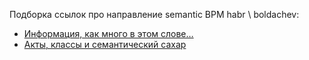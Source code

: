 Подборка ссылок про направление semantic BPM 
habr \ boldachev:
- [Информация, как много в этом слове…](https://habr.com/ru/articles/713376/#comment_25205654)
- [Акты, классы и семантический сахар](https://habr.com/ru/articles/708026/#comment_25053928)

